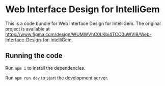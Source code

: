 
  # Web Interface Design for IntelliGem

  This is a code bundle for Web Interface Design for IntelliGem. The original project is available at https://www.figma.com/design/WUMWVhC0LKbi4TCO0uWVI8/Web-Interface-Design-for-IntelliGem.

  ## Running the code

  Run `npm i` to install the dependencies.

  Run `npm run dev` to start the development server.
  